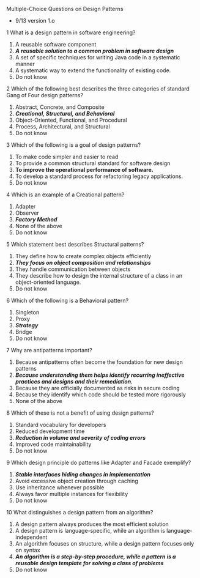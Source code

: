 Multiple-Choice Questions on Design Patterns 

- 9/13 version 1.o


1 What is a design pattern in software engineering?
1. A reusable software component
2. _**A reusable solution to a common problem in software design**_ 
3. A set of specific techniques for writing Java code in a systematic manner
4. A systematic way to extend the functionality of existing code.
5. Do not know


2 Which of the following best describes the three categories of standard Gang of Four design patterns?
1. Abstract, Concrete, and Composite
2. _**Creational, Structural, and Behavioral**_ 
3. Object-Oriented, Functional, and Procedural
4. Process, Architectural, and Structural
5. Do not know

3 Which of the following is a goal of design patterns?
1. To make code simpler and easier to read
2. To provide a common structural standard for software design
3. **To improve the operational performance of software.** 
4. To develop a standard process for refactoring legacy applications.
5. Do not know

4 Which is an example of a Creational pattern?
1. Adapter
2. Observer
3. _**Factory Method**_ 
4. None of the above
5. Do not know

5 Which statement best describes Structural patterns?
1. They define how to create complex objects efficiently
2. **_They focus on object composition and relationships_**
3. They handle communication between objects
4. They describe how to design the internal structure of a class in an object-oriented language.
5. Do not know

6 Which of the following is a Behavioral pattern?
1. Singleton
2. Proxy
3. **_Strategy_** 
4. Bridge
5. Do not know

7 Why are antipatterns important?
1. Because antipatterns often become the foundation for new design patterns
2. **_Because understanding them helps identify recurring ineffective practices and designs and their remediation._** 
3. Because they are officially documented as risks in secure coding
4. Because they identify which code should be tested more rigorously
5. None of the above

8 Which of these is not a benefit of using design patterns?
1. Standard vocabulary for developers
2. Reduced development time
3. **_Reduction in volume and severity of coding errors_**
4. Improved code maintainability
5. Do not know

9 Which design principle do patterns like Adapter and Facade exemplify?
1. **_Stable interfaces hiding changes in implementation_**
2. Avoid excessive object creation through caching
3. Use inheritance whenever possible
4. Always favor multiple instances for flexibility
5. Do not know

10 What distinguishes a design pattern from an algorithm?
1. A design pattern always produces the most efficient solution
2. A design pattern is language-specific, while an algorithm is language-independent
3. An algorithm focuses on structure, while a design pattern focuses only on syntax 
4. **_An algorithm is a step-by-step procedure, while a pattern is a reusable design template for solving a class of problems_**
5. Do not know